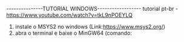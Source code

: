 ---------------TUTORIAL WINDOWS------------------
tutorial pt-br - https://www.youtube.com/watch?v=tkL9nPOEYLQ


1. instale o MSYS2 no windows (Link:https://www.msys2.org/)
2. abra o terminal e baixe o MinGW64 (comando: 

